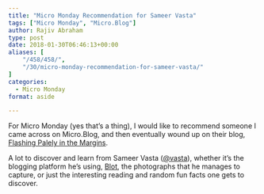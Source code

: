 ```yaml
---
title: "Micro Monday Recommendation for Sameer Vasta"
tags: ["Micro Monday", "Micro.Blog"]
author: Rajiv Abraham
type: post
date: 2018-01-30T06:46:13+00:00
aliases: [
    "/458/458/",
    "/30/micro-monday-recommendation-for-sameer-vasta/"
]
categories:
  - Micro Monday
format: aside

---
```

<p style="text-align: left;">
  For Micro Monday (yes that&#8217;s a thing), I would like to recommend someone I came across on Micro.Blog, and then eventually wound up on their blog, <a href="https://www.inthemargins.ca/" target="_blank" rel="noopener">Flashing Palely in the Margins</a>.
</p>

<p style="text-align: left;">
  A lot to discover and learn from Sameer Vasta (<a href="https://micro.blog/vasta" target="_blank" rel="noopener">@vasta</a>), whether it&#8217;s the blogging platform he&#8217;s using, <a href="https://blot.im/" target="_blank" rel="noopener">Blot</a>, the photographs that he manages to capture, or just the interesting reading and random fun facts one gets to discover.
</p>